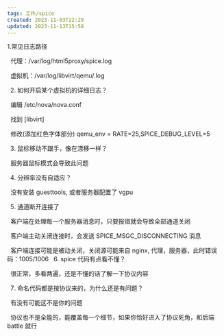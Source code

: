 ```yaml
---
tags: 工作/spice
created: 2023-11-03T22:29
updated: 2023-11-13T15:58
---
```

1.常见日志路径

  代理：/var/log/html5proxy/spice.log

  虚拟机：/var/log/libvirt/qemu/<domain-name>.log

2. 如何开启某个虚拟机的详细日志？

  编辑 /etc/nova/nova.conf

  找到 [libvirt]

  修改(添加红色字体部分) qemu_env = RATE=25,SPICE_DEBUG_LEVEL=5

3. 鼠标移动不跟手，像在漂移一样？

  服务器鼠标模式会导致此问题

4. 分辨率没有自适应？

  没有安装 guesttools, 或者服务器配置了 vgpu

5. 通道断开连接了

  客户端在处理每一个服务器消息时，只要报错就会导致全部通道关闭

  客户端主动关闭连接时，会发送 SPICE_MSGC_DISCONNECTING 消息

  客户端连接可能是被动关闭，关闭源可能来自 nginx, 代理，服务器，此时错误码：1005/1006
  
6. spice 代码有点看不懂？

  很正常，多看两遍，还是不懂的话了解一下协议内容

7. 命名代码都是按协议来的，为什么还是有问题？

  有没有可能这不是你的问题

  协议也不是全能的，能覆盖每一个细节，如果你恰好进入了协议死角，和后端 battle 就行